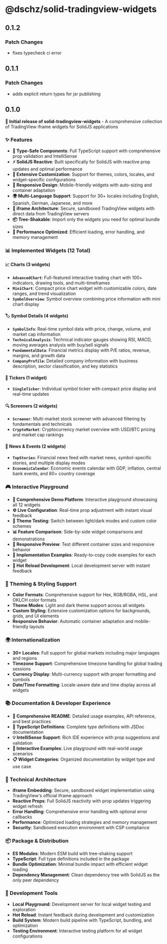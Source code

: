 # @dschz/solid-tradingview-widgets

## 0.1.2

### Patch Changes

- fixes typecheck ci error

## 0.1.1

### Patch Changes

- adds explicit return types for jsr publishing

## 0.1.0

**🎉 Initial release of solid-tradingview-widgets** - A comprehensive collection of TradingView iframe widgets for SolidJS applications

### ✨ Features

- **🎯 Type-Safe Components**: Full TypeScript support with comprehensive prop validation and IntelliSense
- **⚡ SolidJS Reactive**: Built specifically for SolidJS with reactive prop updates and optimal performance
- **🎨 Extensive Customization**: Support for themes, colors, locales, and widget-specific configurations
- **📱 Responsive Design**: Mobile-friendly widgets with auto-sizing and container adaptation
- **🌍 Multi-Language Support**: Support for 30+ locales including English, Spanish, German, Japanese, and more
- **🔧 iframe Architecture**: Secure, sandboxed TradingView widgets with direct data from TradingView servers
- **📦 Tree-Shakable**: Import only the widgets you need for optimal bundle sizes
- **🚀 Performance Optimized**: Efficient loading, error handling, and memory management

### 📊 Implemented Widgets (12 Total)

#### 📈 Charts (3 widgets)

- **`AdvancedChart`**: Full-featured interactive trading chart with 100+ indicators, drawing tools, and multi-timeframes
- **`MiniChart`**: Compact price chart widget with customizable colors, date ranges, and trend visualization
- **`SymbolOverview`**: Symbol overview combining price information with mini chart display

#### 🏷️ Symbol Details (4 widgets)

- **`SymbolInfo`**: Real-time symbol data with price, change, volume, and market cap information
- **`TechnicalAnalysis`**: Technical indicator gauges showing RSI, MACD, moving averages analysis with buy/sell signals
- **`FundamentalData`**: Financial metrics display with P/E ratios, revenue, margins, and growth data
- **`CompanyProfile`**: Detailed company information with business description, sector classification, and key statistics

#### 🎯 Tickers (1 widget)

- **`SingleTicker`**: Individual symbol ticker with compact price display and real-time updates

#### 🔍 Screeners (2 widgets)

- **`Screener`**: Multi-market stock screener with advanced filtering by fundamentals and technicals
- **`CryptoMarket`**: Cryptocurrency market overview with USD/BTC pricing and market cap rankings

#### 📰 News & Events (2 widgets)

- **`TopStories`**: Financial news feed with market news, symbol-specific stories, and multiple display modes
- **`EconomicCalendar`**: Economic events calendar with GDP, inflation, central bank events, and 80+ country coverage

### 🎮 Interactive Playground

- **📱 Comprehensive Demo Platform**: Interactive playground showcasing all 12 widgets
- **⚙️ Live Configuration**: Real-time prop adjustment with instant visual feedback
- **🎨 Theme Testing**: Switch between light/dark modes and custom color schemes
- **📊 Feature Comparison**: Side-by-side widget comparisons and demonstrations
- **📱 Responsive Preview**: Test different container sizes and responsive behavior
- **📝 Implementation Examples**: Ready-to-copy code examples for each widget
- **🚀 Hot Reload Development**: Local development server with instant feedback

### 🎨 Theming & Styling Support

- **Color Formats**: Comprehensive support for Hex, RGB/RGBA, HSL, and OKLCH color formats
- **Theme Modes**: Light and dark theme support across all widgets
- **Custom Styling**: Extensive customization options for backgrounds, grids, and UI elements
- **Responsive Behavior**: Automatic container adaptation and mobile-friendly layouts

### 🌍 Internationalization

- **30+ Locales**: Full support for global markets including major languages and regions
- **Timezone Support**: Comprehensive timezone handling for global trading sessions
- **Currency Display**: Multi-currency support with proper formatting and symbols
- **Date/Time Formatting**: Locale-aware date and time display across all widgets

### 📚 Documentation & Developer Experience

- **📖 Comprehensive README**: Detailed usage examples, API reference, and best practices
- **🎯 TypeScript Definitions**: Complete type definitions with JSDoc documentation
- **💡 IntelliSense Support**: Rich IDE experience with prop suggestions and validation
- **🧪 Interactive Examples**: Live playground with real-world usage scenarios
- **📋 Widget Categories**: Organized documentation by widget type and use case

### 🔧 Technical Architecture

- **iframe Embedding**: Secure, sandboxed widget implementation using TradingView's official iframe approach
- **Reactive Props**: Full SolidJS reactivity with prop updates triggering widget refresh
- **Error Handling**: Comprehensive error handling with optional error callbacks
- **Performance**: Optimized loading strategies and memory management
- **Security**: Sandboxed execution environment with CSP compliance

### 📦 Package & Distribution

- **ES Modules**: Modern ESM build with tree-shaking support
- **TypeScript**: Full type definitions included in the package
- **Bundle Optimization**: Minimal bundle impact with efficient widget loading
- **Dependency Management**: Clean dependency tree with SolidJS as the only peer dependency

### 🚀 Development Tools

- **Local Playground**: Development server for local widget testing and exploration
- **Hot Reload**: Instant feedback during development and customization
- **Build System**: Modern build pipeline with TypeScript, bundling, and optimization
- **Testing Environment**: Interactive testing platform for all widget configurations
